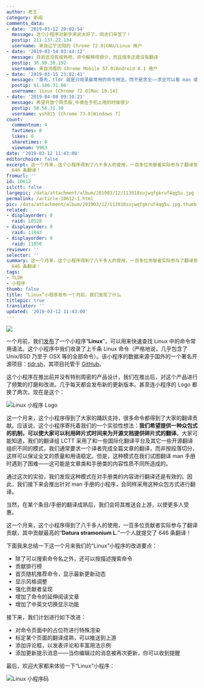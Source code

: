 ```yaml
---
author: 老王
category: 新闻
comments_data:
- date: '2019-03-12 20:02:54'
  message: 这个小程序对新手来说太好了，同志们辛苦了！
  postip: 211.137.22.134
  username: 来自辽宁沈阳的 Chrome 72.0|GNU/Linux 用户
- date: '2019-03-14 03:44:12'
  message: 目前还没有成熟吧，命令解释得很少，而且很多还是没有翻译
  postip: 36.99.39.192
  username: 来自河南的 Chrome Mobile 57.0|Android 8.1 用户
- date: '2019-03-15 23:02:41'
  message: "首先，tldr 就是只收录最常用的命令用法，而不是求全——求全可以看 man 或者 info。<br />\r\n其次，tldr 项目来源于国外，自然是英文的，我们做这个小程序的意图之一，也是发动大家一起来零零散散的贡献翻译，请不要做伸手党，只有每个人都做一些贡献，世界才能更好。"
  postip: 61.186.31.86
  username: linux [Chrome 72.0|Mac 10.14]
- date: '2019-04-08 09:10:21'
  message: 希望开放个网页版,毕竟在手机上用的时候很少
  postip: 58.56.31.30
  username: ysh815 [Chrome 73.0|Windows 7]
count:
  commentnum: 4
  favtimes: 0
  likes: 0
  sharetimes: 0
  viewnum: 9963
date: '2019-03-12 11:43:00'
editorchoice: false
excerpt: 这一个月来，这个小程序得到了八千多人的使用，一百多位贡献者实际参与了翻译贡献，其中贡献最高的“Datura stramonium L”一个人就提交了
  646 条翻译！
fromurl: ''
id: 10612
islctt: false
largepic: /data/attachment/album/201903/12/113918sujwqfgkruf4qg5u.jpg
permalink: /article-10612-1.html
pic: /data/attachment/album/201903/12/113918sujwqfgkruf4qg5u.jpg.thumb.jpg
related:
- displayorder: 0
  raid: 10528
- displayorder: 0
  raid: 11843
- displayorder: 0
  raid: 11850
reviewer: ''
selector: ''
summary: 这一个月来，这个小程序得到了八千多人的使用，一百多位贡献者实际参与了翻译贡献，其中贡献最高的“Datura stramonium L”一个人就提交了
  646 条翻译！
tags:
- TLDR
- 小程序
thumb: false
title: “Linux”小程序发布一个月后，我们发现了什么
titlepic: true
translator: ''
updated: '2019-03-12 11:43:00'
---
```


![](/data/attachment/album/201903/12/113918sujwqfgkruf4qg5u.jpg)


一个月前，我们[发布](/article-10528-1.html)了一个小程序“**Linux**”，可以用来快速查找 Linux 中的命令常用语法。这个小程序中我们收录了上千条 Linux 命令（严格地说，几乎包含了 Unix/BSD 乃至于 OSX 等的全部命令）。该小程序的数据来源于国外的一个著名开源项目：[tldr.sh](https://tldr.sh/)，其项目托管于 [GitHub](https://github.com/tldr-pages/tldr)。


这个小程序在推出前并没有特别周密的产品设计，我们在推出后，对这个产品进行了频繁的打磨和改进。几乎每天都会发布新的更新版本。甚至连小程序的 Logo 都换了两次。现在是这个：


![Linux 小程序 Logo](/data/attachment/album/201903/12/111223v33ptw176g3m7smw.png)


这一个月来，这个小程序得到了大家的踊跃支持，很多命令都得到了大家的翻译贡献。应该说，这个小程序寄托着我们的一个实验性想法：**我们希望提供一种众包式的机制，可以使大家可以利用碎片式时间来为开源文档提供碎片式的翻译**。大家可能知道，我们的翻译组 LCTT 采用了和一些国际化翻译平台及其它一些开源翻译组织不同的模式，我们通常要求一个译者完成全篇文章的翻译，而非按段落切分，这样可以保证全文的质量和用语稳定。但是，这种模式在我们试图翻译 man 手册时遇到了困难——这可能是文章类和手册类的内容性质不同所造成的。


通过这次的实验，我们发现这种模式在对手册类的内容进行翻译还是有效的。因此，我们接下来会推出针对 man 手册的小程序，会同样采用这种众包方式进行翻译。


当然，在某个条目/手册的翻译成熟后，我们会将其推送会上游，以使更多人受惠。


这一个月来，这个小程序得到了八千多人的使用，一百多位贡献者实际参与了翻译贡献，其中贡献最高的“**Datura stramonium L.**”一个人就提交了 646 条翻译！


下面我来总结一下这一个月来我们的“Linux”小程序的改进要点：


* 除了可以搜索命令名之外，还可以按描述搜索命令
* 贡献排行榜
* 首页随机推荐命令，显示最新更新动态
* 显示风格调整
* 强化贡献者呈现
* 增加了命令的延伸阅读文章
* 增加了中英文切换显示功能


接下来，我们计划进行如下改进：


* 对命令页面中的占位符进行特殊渲染
* 标定某个页面的翻译成熟，可以推送到上游
* 添加评论框，以发表评论和丰富用法示例
* 添加更新提示消息——当你编辑过的消息被再次更新，你可以收到提醒


最后，欢迎大家都来体验一下“Linux”小程序：


![Linux 小程序码](/data/attachment/album/201903/12/113614lhzg99z01i6917t9.jpg)